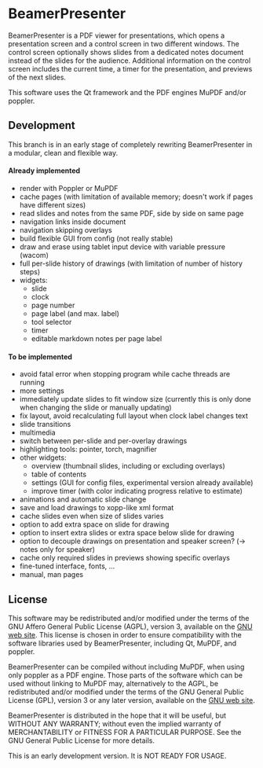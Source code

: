# BeamerPresenter
BeamerPresenter is a PDF viewer for presentations, which opens a presentation
screen and a control screen in two different windows. The control screen
optionally shows slides from a dedicated notes document instead of the slides
for the audience. Additional information on the control screen includes the
current time, a timer for the presentation, and previews of the next slides.

This software uses the Qt framework and the PDF engines MuPDF and/or poppler.


## Development
This branch is in an early stage of completely rewriting BeamerPresenter in a
modular, clean and flexible way.

#### Already implemented
* render with Poppler or MuPDF
* cache pages (with limitation of available memory; doesn't work if pages have different sizes)
* read slides and notes from the same PDF, side by side on same page
* navigation links inside document
* navigation skipping overlays
* build flexible GUI from config (not really stable)
* draw and erase using tablet input device with variable pressure (wacom)
* full per-slide history of drawings (with limitation of number of history steps)
* widgets:
    * slide
    * clock
    * page number
    * page label (and max. label)
    * tool selector
    * timer
    * editable markdown notes per page label

#### To be implemented
* avoid fatal error when stopping program while cache threads are running
* more settings
* immediately update slides to fit window size (currently this is only done when changing the slide or manually updating)
* fix layout, avoid recalculating full layout when clock label changes text
* slide transitions
* multimedia
* switch between per-slide and per-overlay drawings
* highlighting tools: pointer, torch, magnifier
* other widgets:
    * overview (thumbnail slides, including or excluding overlays)
    * table of contents
    * settings (GUI for config files, experimental version already available)
    * improve timer (with color indicating progress relative to estimate)
* animations and automatic slide change
* save and load drawings to xopp-like xml format
* cache slides even when size of slides varies
* option to add extra space on slide for drawing
* option to insert extra slides or extra space below slide for drawing
* option to decouple drawings on presentation and speaker screen? (→ notes only for speaker)
* cache only required slides in previews showing specific overlays
* fine-tuned interface, fonts, ...
* manual, man pages


## License
This software may be redistributed and/or modified under the terms of the GNU Affero General Public License (AGPL), version 3, available on the [GNU web site](https://www.gnu.org/licenses/agpl-3.0.html). This license is chosen in order to ensure compatibility with the software libraries used by BeamerPresenter, including Qt, MuPDF, and poppler.

BeamerPresenter can be compiled without including MuPDF, when using only poppler as a PDF engine.
Those parts of the software which can be used without linking to MuPDF may, alternatively to the AGPL, be redistributed and/or modified under the terms of the GNU General Public License (GPL), version 3 or any later version, available on the [GNU web site](https://www.gnu.org/licenses/gpl-3.0.html).

BeamerPresenter is distributed in the hope that it will be useful,
but WITHOUT ANY WARRANTY; without even the implied warranty of
MERCHANTABILITY or FITNESS FOR A PARTICULAR PURPOSE. See the
GNU General Public License for more details.

This is an early development version. It is NOT READY FOR USAGE.
